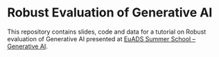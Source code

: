 # Robust Evaluation of Generative AI

This repository contains slides, code and data for a tutorial on Robust evaluation of Generative AI presented at [EuADS Summer School – Generative AI](https://www.euads.org/fjkdlasjdiglsmdgkcxjhvckh/euads-summer-school-913-487/).
